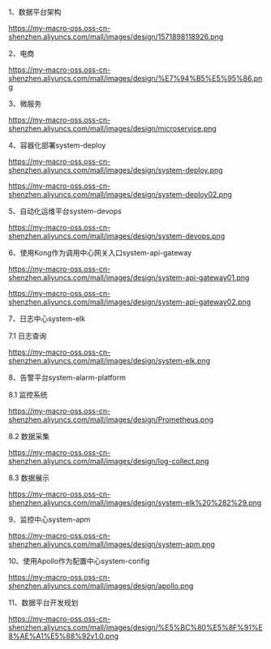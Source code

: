 1、数据平台架构

https://my-macro-oss.oss-cn-shenzhen.aliyuncs.com/mall/images/design/1571898118926.png

2、电商

https://my-macro-oss.oss-cn-shenzhen.aliyuncs.com/mall/images/design/%E7%94%B5%E5%95%86.png

3、微服务

https://my-macro-oss.oss-cn-shenzhen.aliyuncs.com/mall/images/design/microservice.png

4、容器化部署system-deploy

https://my-macro-oss.oss-cn-shenzhen.aliyuncs.com/mall/images/design/system-deploy.png

https://my-macro-oss.oss-cn-shenzhen.aliyuncs.com/mall/images/design/system-deploy02.png

5、自动化运维平台system-devops

https://my-macro-oss.oss-cn-shenzhen.aliyuncs.com/mall/images/design/system-devops.png

6、使用Kong作为调用中心网关入口system-api-gateway

https://my-macro-oss.oss-cn-shenzhen.aliyuncs.com/mall/images/design/system-api-gateway01.png

https://my-macro-oss.oss-cn-shenzhen.aliyuncs.com/mall/images/design/system-api-gateway02.png

7、日志中心system-elk

7.1 日志查询

https://my-macro-oss.oss-cn-shenzhen.aliyuncs.com/mall/images/design/system-elk.png

8、告警平台system-alarm-platform

8.1 监控系统

https://my-macro-oss.oss-cn-shenzhen.aliyuncs.com/mall/images/design/Prometheus.png

8.2 数据采集

https://my-macro-oss.oss-cn-shenzhen.aliyuncs.com/mall/images/design/log-collect.png

8.3 数据展示

https://my-macro-oss.oss-cn-shenzhen.aliyuncs.com/mall/images/design/system-elk%20%282%29.png

9、监控中心system-apm

https://my-macro-oss.oss-cn-shenzhen.aliyuncs.com/mall/images/design/system-apm.png

10、使用Apollo作为配置中心system-config

https://my-macro-oss.oss-cn-shenzhen.aliyuncs.com/mall/images/design/apollo.png

11、数据平台开发规划

https://my-macro-oss.oss-cn-shenzhen.aliyuncs.com/mall/images/design/%E5%BC%80%E5%8F%91%E8%AE%A1%E5%88%92v1.0.png